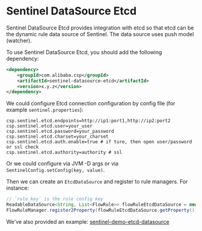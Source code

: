 # Sentinel DataSource Etcd

Sentinel DataSource Etcd provides integration with etcd so that etcd
can be the dynamic rule data source of Sentinel. The data source uses push model (watcher).

To use Sentinel DataSource Etcd, you should add the following dependency:

```xml
<dependency>
    <groupId>com.alibaba.csp</groupId>
    <artifactId>sentinel-datasource-etcd</artifactId>
    <version>x.y.z</version>
</dependency>
```

We could configure Etcd connection configuration by config file (for example `sentinel.properties`):

```
csp.sentinel.etcd.endpoints=http://ip1:port1,http://ip2:port2
csp.sentinel.etcd.user=your_user
csp.sentinel.etcd.password=your_password
csp.sentinel.etcd.charset=your_charset
csp.sentinel.etcd.auth.enable=true # if ture, then open user/password or ssl check
csp.sentinel.etcd.authority=authority # ssl
```

Or we could configure via JVM -D args or via `SentinelConfig.setConfig(key, value)`.

Then we can create an `EtcdDataSource` and register to rule managers. For instance:

```java
// `rule_key` is the rule config key
ReadableDataSource<String, List<FlowRule>> flowRuleEtcdDataSource = new EtcdDataSource<>(rule_key, (rule) -> JSON.parseArray(rule, FlowRule.class));
FlowRuleManager.register2Property(flowRuleEtcdDataSource.getProperty());
```

We've also provided an example: [sentinel-demo-etcd-datasource](https://github.com/alibaba/Sentinel/tree/master/sentinel-demo/sentinel-demo-etcd-datasource)